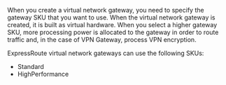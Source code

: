 When you create a virtual network gateway, you need to specify the gateway SKU that you want to use. When the virtual network gateway is created, it is built as virtual hardware. When you select a higher gateway SKU, more processing power is allocated to the gateway in order to route traffic and, in the case of VPN Gateway, process VPN encryption.

ExpressRoute virtual network gateways can use the following SKUs:

- Standard
- HighPerformance


